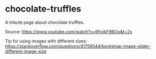 # chocolate-truffles
A tribute page about chocolate truffles. 

Source: https://www.youtube.com/watch?v=6fivjkF9BOo&t=2s

Tip for using images with different sizes: https://stackoverflow.com/questions/41758544/bootstrap-image-slider-different-image-size
